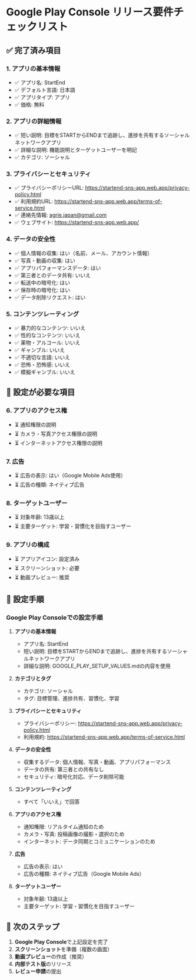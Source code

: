 # Google Play Console リリース要件チェックリスト

## ✅ 完了済み項目

### 1. アプリの基本情報
- ✅ アプリ名: StartEnd
- ✅ デフォルト言語: 日本語
- ✅ アプリタイプ: アプリ
- ✅ 価格: 無料

### 2. アプリの詳細情報
- ✅ 短い説明: 目標をSTARTからENDまで追跡し、進捗を共有するソーシャルネットワークアプリ
- ✅ 詳細な説明: 機能説明とターゲットユーザーを明記
- ✅ カテゴリ: ソーシャル

### 3. プライバシーとセキュリティ
- ✅ プライバシーポリシーURL: https://startend-sns-app.web.app/privacy-policy.html
- ✅ 利用規約URL: https://startend-sns-app.web.app/terms-of-service.html
- ✅ 連絡先情報: agrie.japan@gmail.com
- ✅ ウェブサイト: https://startend-sns-app.web.app/

### 4. データの安全性
- ✅ 個人情報の収集: はい（名前、メール、アカウント情報）
- ✅ 写真・動画の収集: はい
- ✅ アプリパフォーマンスデータ: はい
- ✅ 第三者とのデータ共有: いいえ
- ✅ 転送中の暗号化: はい
- ✅ 保存時の暗号化: はい
- ✅ データ削除リクエスト: はい

### 5. コンテンツレーティング
- ✅ 暴力的なコンテンツ: いいえ
- ✅ 性的なコンテンツ: いいえ
- ✅ 薬物・アルコール: いいえ
- ✅ ギャンブル: いいえ
- ✅ 不適切な言語: いいえ
- ✅ 恐怖・恐怖感: いいえ
- ✅ 模擬ギャンブル: いいえ

## 🔄 設定が必要な項目

### 6. アプリのアクセス権
- ⏳ 通知権限の説明
- ⏳ カメラ・写真アクセス権限の説明
- ⏳ インターネットアクセス権限の説明

### 7. 広告
- ⏳ 広告の表示: はい（Google Mobile Ads使用）
- ⏳ 広告の種類: ネイティブ広告

### 8. ターゲットユーザー
- ⏳ 対象年齢: 13歳以上
- ⏳ 主要ターゲット: 学習・習慣化を目指すユーザー

### 9. アプリの構成
- ⏳ アプリアイコン: 設定済み
- ⏳ スクリーンショット: 必要
- ⏳ 動画プレビュー: 推奨

## 📝 設定手順

### Google Play Consoleでの設定手順

1. **アプリの基本情報**
   - アプリ名: StartEnd
   - 短い説明: 目標をSTARTからENDまで追跡し、進捗を共有するソーシャルネットワークアプリ
   - 詳細な説明: GOOGLE_PLAY_SETUP_VALUES.mdの内容を使用

2. **カテゴリとタグ**
   - カテゴリ: ソーシャル
   - タグ: 目標管理、進捗共有、習慣化、学習

3. **プライバシーとセキュリティ**
   - プライバシーポリシー: https://startend-sns-app.web.app/privacy-policy.html
   - 利用規約: https://startend-sns-app.web.app/terms-of-service.html

4. **データの安全性**
   - 収集するデータ: 個人情報、写真・動画、アプリパフォーマンス
   - データの共有: 第三者との共有なし
   - セキュリティ: 暗号化対応、データ削除可能

5. **コンテンツレーティング**
   - すべて「いいえ」で回答

6. **アプリのアクセス権**
   - 通知権限: リアルタイム通知のため
   - カメラ・写真: 投稿画像の撮影・選択のため
   - インターネット: データ同期とコミュニケーションのため

7. **広告**
   - 広告の表示: はい
   - 広告の種類: ネイティブ広告（Google Mobile Ads）

8. **ターゲットユーザー**
   - 対象年齢: 13歳以上
   - 主要ターゲット: 学習・習慣化を目指すユーザー

## 🎯 次のステップ

1. **Google Play Console**で上記設定を完了
2. **スクリーンショット**を準備（複数の画面）
3. **動画プレビュー**の作成（推奨）
4. **内部テスト版**のリリース
5. **レビュー申請**の提出 